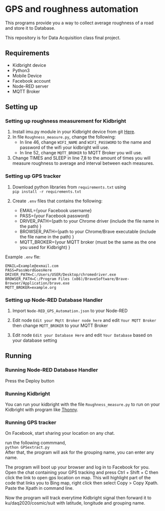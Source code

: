 # GPS and roughness automation

This programs provide you a way to collect average roughness of a road and store it to Database.

This repository is for Data Acquisition class final project.

## Requirements

- Kidbright device
- Python3
- Mobile Device
- Facebook account
- Node-RED server
- MQTT Broker

## Setting up

### Setting up roughness measurement for Kidbright

1. Install imu.py module in your Kidbright device from git <a href=https://github.com/microBlock-IDE/micropython/tree/master/ports/esp32/boards/KidBright32/modules/imu.py>Here</a>.
2. In file `Roughness_measure.py`, change the following:    
    - In line 46, change `WIFI_NAME` and `WIFI_PASSWORD` to the name and password of the wifi your kidbright will use.    
    - In line 52, change `MQTT_BROKER` to MQTT Broker you will use. 
3. Change TIMES and SLEEP in line 7,8 to the amount of times you will measure roughness to average and interval between each measures.

### Setting up GPS tracker

1. Download python libraries from `requirements.txt` using    
```pip install -r requirements.txt```

2. Create `.env` files that contains the following:
    - EMAIL={your Facebook username}  
    - PASS={your Facebook password}  
    - DRIVER_PATH={path to your Chrome driver (include the file name in the path) }  
    - BROWSER_PATH={path to your Chrome/Brave executable (include the file name in the path) }  
    - MQTT_BROKER={your MQTT broker (must be the same as the one you used for Kidbright) }  
    
Example `.env` fle:
```
EMAIL=Example@exmail.com
PASS=PassWordGoesHere
DRIVER_PATH=C:/Users/USER/Desktop/chromedriver.exe
BROWSER_PATH=C:/Program Files (x86)/BraveSoftware/Brave-Browser/Application/brave.exe
MQTT_BROKER=example.org
```

### Setting up Node-RED Database Handler

1. Import `Node-RED_GPS_Automation.json` to your Node-RED

2. Edit node `Edit your Mqtt Broker node here` and edit `Your MQTT Broker` then change `MQTT_BROKER` to your MQTT Broker

3. Edit node `Edit your Database Here` and edit `Your Database` based on your database setting

## Running

### Running Node-RED Database Handler

Press the Deploy button

### Running Kidbright

You can run your kidbright with the file `Roughness_measure.py` to run on your Kidbright with program like <a href=https://thonny.org/>Thonny<a>.
    
### Running GPS tracker

On Facebook, start sharing your location on any chat.  

run the following commmand,    
`python GPSextract.py`    
After that, the program will ask for the grouping name, you can enter any name.    

The program will boot up your browser and log in to Facebook for you. Open the chat containing your GPS tracking and press Ctrl + Shift + C then click the link to open gps location on map. This will highlight part of the code that links you to Bing map, right click then select Copy > Copy Xpath. Paste the Xpath in command line.  

Now the program will track everytime Kidbright signal then forward it to ku/daq2020/cosmic/suit with latitude, longitude and grouping name.
